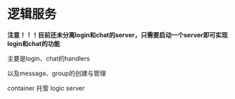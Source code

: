 # 逻辑服务

**注意！！！目前还未分离login和chat的server，只需要启动一个server即可实现login和chat的功能**

主要是login、chat的handlers

以及message、group的创建与管理

container 托管 logic server